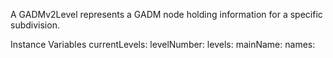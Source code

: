 A GADMv2Level represents a GADM node holding information for a specific subdivision.

Instance Variables
	currentLevels:		<Object>
	levelNumber:		<Object>
	levels:			<Object>
	mainName:		<String>
	names:			<Object>
	typeName:		<Object>

currentLevels
	- xxxxx

levelNumber
	- xxxxx

levels
	- xxxxx

mainName
	- xxxxx

names
	- xxxxx

typeName
	- xxxxx
